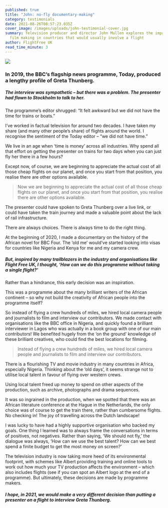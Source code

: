 ```yaml
---
published: true
title: "John: no-fly documentary-making"
category: testimonials
date: 2021-08-26T08:57:23.035Z
cover_image: /images/uploads/john-testimonial-cover.jpg
summary: Television producer and director John Mullen explores the impact of
  film making in countries that would usually involve a flight
author: FlightFree UK
read_time_minute: 3
---
```

![](/images/uploads/john-testimonial-body.jpg)

### In 2019, the BBC’s flagship news programme, Today, produced a lengthy profile of Greta Thunberg. 

##### The interview was sympathetic – but there was a problem. The presenter had flown to Stockholm to talk to her. 

The programme’s editor shrugged: “It felt awkward but we did not have the time for trains or boats.” 

I’ve worked in factual television for around two decades. I have taken my share (and many other people’s share) of flights around the world. I recognise the sentiment of the Today editor – “we did not have time.” 

We live in an age when ‘time is money’ across all industries. Why spend all that effort on getting the presenter on trains for two days when you can just fly her there in a few hours? 

Except now, of course, we are beginning to appreciate the actual cost of all those cheap flights on our planet, and once you start from that position, you realise there are other options available. 

> Now we are beginning to appreciate the actual cost of all those cheap flights on our planet, and once you start from that position, you realise there are other options available. 

The presenter could have spoken to Greta Thunberg over a live link, or could have taken the train journey and made a valuable point about the lack of rail infrastructure. 

There are always choices. There is always time to do the right thing. 

At the beginning of 2020, I made a documentary on the history of the African novel for BBC Four. The ‘old me’ would’ve started looking into visas for countries like Nigeria and Kenya for me and my camera crew.

##### But, inspired by many trailblazers in the industry and organisations like Flight Free UK, I thought, ‘How can we do this programme without taking a single flight?’

Rather than a hindrance, this early decision was an inspiration. 

This was a programme about the many brilliant writers of the African continent – so why not build the creativity of African people into the programme itself? 

So instead of flying a crew hundreds of miles, we hired local camera people and journalists to film and interview our contributors. We made contact with organisations like the BBC office in Nigeria, and quickly found a brilliant interviewer in Lagos who was actually in a book group with one of our main contributors! We benefited hugely from the ‘on the ground’ knowledge of these brilliant creatives, who could find the best locations for filming. 

> Instead of flying a crew hundreds of miles, we hired local camera people and journalists to film and interview our contributors.

There is a flourishing TV and movie industry in many countries in Africa, especially Nigeria. Thinking about the ‘old days’, it seems strange not to utilise local talent in favour of flying over western crews. 

Using local talent freed up money to spend on other aspects of the production, such as archive, photographs and drama sequences.  

It was so ingrained in the production, when we spotted that there was an African literature conference at the Hague in the Netherlands, the only choice was of course to get the train there, rather than cumbersome flights. No checking in! The joy of travelling across the Dutch landscape!

I was lucky to have had a highly supportive organisation who backed my goals. One thing I learned was to always frame the conversations in terms of positives, not negatives. Rather than saying, ‘We should not fly,’ the dialogue was always, ‘How can we use the best talent? How can we best spend a finite budget to get the most money on screen?’

The television industry is now taking more heed of its environmental footprint, with schemes like Albert providing training and online tools to work out how much your TV production affects the environment – which also includes flights (see if you can spot an Albert logo at the end of a programme). But ultimately, these decisions are made by programme makers. 

##### I hope, in 2021, we would make a very different decision than putting a presenter on a flight to interview Greta Thunberg.